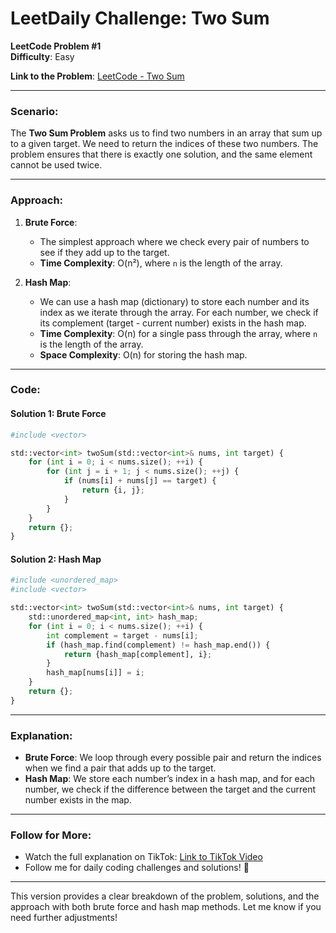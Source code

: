 # LeetDaily Challenge: Two Sum

**LeetCode Problem #1**  
**Difficulty**: Easy

**Link to the Problem**: [LeetCode - Two Sum](https://leetcode.com/problems/two-sum/description/)

---

### Scenario:
The **Two Sum Problem** asks us to find two numbers in an array that sum up to a given target. We need to return the indices of these two numbers. The problem ensures that there is exactly one solution, and the same element cannot be used twice.

---

### Approach:

1. **Brute Force**:  
   - The simplest approach where we check every pair of numbers to see if they add up to the target.  
   - **Time Complexity**: O(n²), where `n` is the length of the array.

2. **Hash Map**:  
   - We can use a hash map (dictionary) to store each number and its index as we iterate through the array. For each number, we check if its complement (target - current number) exists in the hash map.  
   - **Time Complexity**: O(n) for a single pass through the array, where `n` is the length of the array.
   - **Space Complexity**: O(n) for storing the hash map.

---

### Code:

#### Solution 1: Brute Force
```python
#include <vector>

std::vector<int> twoSum(std::vector<int>& nums, int target) {
    for (int i = 0; i < nums.size(); ++i) {
        for (int j = i + 1; j < nums.size(); ++j) {
            if (nums[i] + nums[j] == target) {
                return {i, j};
            }
        }
    }
    return {};
}
```

#### Solution 2: Hash Map
```python
#include <unordered_map>
#include <vector>

std::vector<int> twoSum(std::vector<int>& nums, int target) {
    std::unordered_map<int, int> hash_map;
    for (int i = 0; i < nums.size(); ++i) {
        int complement = target - nums[i];
        if (hash_map.find(complement) != hash_map.end()) {
            return {hash_map[complement], i};
        }
        hash_map[nums[i]] = i;
    }
    return {};
}
```

---

### Explanation:

- **Brute Force**: We loop through every possible pair and return the indices when we find a pair that adds up to the target.
- **Hash Map**: We store each number’s index in a hash map, and for each number, we check if the difference between the target and the current number exists in the map.

---

### Follow for More:
- Watch the full explanation on TikTok: [Link to TikTok Video](#)
- Follow me for daily coding challenges and solutions! 🚀

---

This version provides a clear breakdown of the problem, solutions, and the approach with both brute force and hash map methods. Let me know if you need further adjustments!
